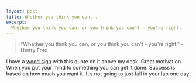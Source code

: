 ```yaml
---
layout: post
title: Whether you think you can...
excerpt:
  Whether you think you can, or you think you can't - you're right.
---
```


> "Whether you think you can, or you think you can't - you're right." - Henry Ford

I have a [wood sign](http://campl.us/1Qv) with this quote on it above my desk. Great motivation. When you put your mind to something you can get it done. Success is based on how much you want it. It’s not going to just fall in your lap one day.